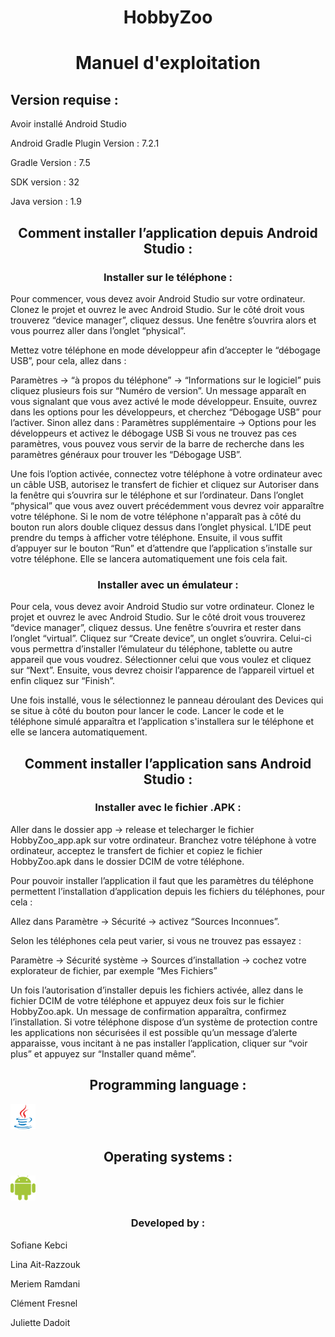 <h1 align="center">HobbyZoo</h1>
<h1 align="center">Manuel d'exploitation</h1>
<h2>Version requise :</h2>
<p>Avoir installé Android Studio</p>	
<p>Android Gradle Plugin Version : 7.2.1</p>
<p>Gradle Version : 7.5</p>
<p>SDK version : 32</p>
<p>Java version : 1.9</p>


<h2 align="center">Comment installer l’application depuis Android Studio :</h2>
<h3 align="center">Installer sur le téléphone :</h3>
<p>Pour commencer, vous devez avoir Android Studio sur votre ordinateur. Clonez le projet et ouvrez le avec Android Studio. Sur le côté droit vous trouverez “device manager”, cliquez dessus. Une fenêtre s’ouvrira alors et vous pourrez aller dans l’onglet “physical”.
	
Mettez votre téléphone en mode développeur afin d’accepter le “débogage USB”, pour cela, allez dans :
	
Paramètres → “à propos du téléphone” → “Informations sur le logiciel” puis cliquez plusieurs fois sur “Numéro de version”. Un message apparaît en vous signalant que vous avez activé le mode développeur.
Ensuite, ouvrez dans les options pour les développeurs, et cherchez “Débogage USB” pour l’activer. Sinon allez dans : Paramètres supplémentaire → Options pour les développeurs et activez le débogage USB
Si vous ne trouvez pas ces paramètres, vous pouvez vous servir de la barre de recherche dans les paramètres généraux pour trouver les “Débogage USB”.

Une fois l’option activée, connectez votre téléphone à votre ordinateur avec un câble USB, autorisez le transfert de fichier et cliquez sur Autoriser dans la fenêtre qui s’ouvrira sur le téléphone et sur l’ordinateur. Dans l’onglet “physical” que vous avez ouvert précédemment vous devrez voir apparaître votre téléphone. Si le nom de votre téléphone n'apparaît pas à côté du bouton run alors double cliquez dessus dans l’onglet physical. L’IDE peut prendre du temps à afficher votre téléphone. Ensuite, il vous suffit d’appuyer sur le bouton “Run” et d’attendre que l’application s’installe sur votre téléphone. Elle se lancera automatiquement une fois cela fait.
</p>


<h3 align="center">Installer avec un émulateur :</h3>
<p>Pour cela, vous devez avoir Android Studio sur votre ordinateur. Clonez le projet et ouvrez le avec Android Studio. Sur le côté droit vous trouverez “device manager”, cliquez dessus. Une fenêtre s’ouvrira et rester dans l’onglet “virtual”.
Cliquez sur “Create device”, un onglet s’ouvrira. Celui-ci vous permettra d’installer l’émulateur du téléphone, tablette ou autre appareil que vous voudrez. Sélectionner celui que vous voulez et cliquez sur “Next”. Ensuite, vous devrez choisir l’apparence de l’appareil virtuel et enfin cliquez sur “Finish”.
	
Une fois installé, vous le sélectionnez le panneau déroulant des Devices qui se situe à côté du bouton pour lancer le code. Lancer le code et le téléphone simulé apparaîtra et l’application s'installera sur le téléphone et elle se lancera automatiquement.
</p>


<h2 align="center">Comment installer l’application sans Android Studio :</h2>
<h3 align="center">Installer avec le fichier .APK :</h3>
<p> 
Aller dans le dossier app → release et telecharger le fichier HobbyZoo_app.apk sur votre ordinateur.
Branchez votre téléphone à votre ordinateur, acceptez le transfert de fichier et copiez le fichier HobbyZoo.apk dans le dossier DCIM de votre téléphone.

Pour pouvoir installer l’application il faut que les paramètres du téléphone permettent l’installation d’application depuis les fichiers du téléphones, pour cela : 

Allez dans Paramètre → Sécurité → activez “Sources Inconnues”. 

Selon les téléphones cela peut varier, si vous ne trouvez pas essayez : 

Paramètre → Sécurité système → Sources d’installation → cochez votre explorateur de fichier, par exemple “Mes Fichiers” 

Un fois l’autorisation d’installer depuis les fichiers activée, allez dans le fichier DCIM de votre téléphone et appuyez deux fois sur le fichier HobbyZoo.apk. Un message de confirmation apparaîtra, confirmez l’installation. Si votre téléphone dispose d’un système de protection contre les applications non sécurisées il est possible qu’un message d’alerte apparaisse, vous incitant à ne pas installer l’application, cliquer sur “voir plus” et appuyez sur “Installer quand même”.
</p>




<h2 align="center">Programming language :</h2>
<a href="https://www.java.com" target="_blank" rel="noreferrer"> 
  <img src="https://raw.githubusercontent.com/devicons/devicon/master/icons/java/java-original.svg" alt="java" width="40" height="40"/> 
</a>



<h2 align="center">Operating systems :</h2>
<a href="https://www.android.com/intl/fr_fr/" target="_blank" rel="noreferrer"> 
  <img src="Android_robot.png" alt="linux" width="40" height="40"/>
</a>

<h3 align="center"> Developed by : </h3>
<p>Sofiane Kebci</p>
<p>Lina Ait-Razzouk</p>
<p>Meriem Ramdani</p>
<p>Clément Fresnel</p>
<p>Juliette Dadoit</p>

